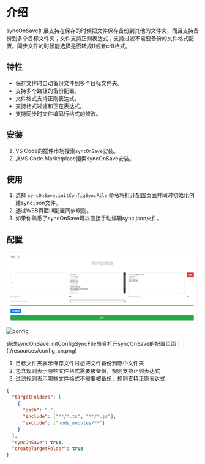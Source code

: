 # 介绍

syncOnSave扩展支持在保存的时候把文件保存备份到其他的文件夹，而且支持备份到多个目标文件夹；文件支持正则表达式；支持过滤不需要备份的文件格式配置。同步文件的时候能选择是否转成lf或者crlf格式。

## 特性

- 保存文件时自动备份文件到多个目标文件夹。
- 支持多个路径的备份配置。
- 文件格式支持正则表达式。
- 支持格式过滤和正在表达式。
- 支持同步时文件编码行格式的修改。

## 安装

1. VS Code的插件市场搜索`syncOnSave`安装。
2. 从VS Code Marketplace搜索syncOnSave安装。

## 使用
1. 选择 `syncOnSave.initConfigSyncFile` 命令将打开配置页面并同时初始化创建sync.json文件。
2. 通过WEB页面UI配置同步规则。
3. 如果你熟悉了syncOnSave可以直接手动编辑sync.json文件。

## 配置
![配置](resources/config_cn.png)
<img alt="config" src = 'https://cdn.jsdelivr.net/gh/voipke/syncOnSave/resources/config_cn.png' >


通过syncOnSave.initConfigSyncFile命令打开syncOnSave的配置页面：(./resources/config_cn.png)
1. 目标文件夹表示保存文件时想把文件备份到哪个文件夹
2. 包含规则表示哪些文件格式需要被备份，规则支持正则表达式
3. 过滤规则表示哪些文件格式不需要被备份，规则支持正则表达式

```json
{
  "targetFolders": [
    {
      "path": ".",
      "include": ["**/*.ts", "**/*.js"],
      "exclude": ["node_modules/**"]
    }
  ],
  "syncOnSave": true,
  "createTargetFolder": true
}